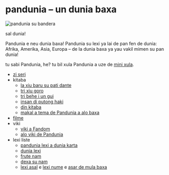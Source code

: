 # pandunia – un dunia baxa

![](http://www.pandunia.info/bandir/bandir.png "pandunia su bandera")

sal dunia!

Pandunia e neu dunia baxa!
Pandunia su lexi ya lai de pan fen de dunia:
Afrika, Amerika, Asia, Europa
– de la dunia baxa ya yau vakil mimen su pan dunia!

tu sabi Pandunia, he?
tu bil xula Pandunia a uze de [mini xula](mini_xule.html).


* [zi seri](abc.md)
* kitaba
    * [la xiu baru su pati dante](baru_dante.md)
    * [tri xiu goro](3_lil_gurube.md)
    * [tri behe i un gui](3_buze_e_guye.md)
    * [insan di putong haki](putong_hake.md)
    * [din kitaba](dini_kitabe.md)
    * [makal a tema de Pandunia a alo baxa](makal_tema_pandunia.md)
* [filme](filme.md)
* viki
    * [viki a Fandom](https://pandunia.fandom.com/)
    * [alo viki de Pandunia](http://eo.pandunia.wikia.com/wiki/Ali_pandunia_wikia)
* lexi liste
    * [pandunia lexi a dunia karta](http://www.pandunia.info/lexikarta/index.html)
    * [dunia lexi](lexi/dunia_loge.html)
    * [frute nam](lexi/pal.html)
    * [dexa su nam](dexa_nam.md)
    * [lexi asal](leksaslia.md) e [lexi nume](lexi_nume.md) e [asar de mula baxa](asar_da_mulbax.md)
